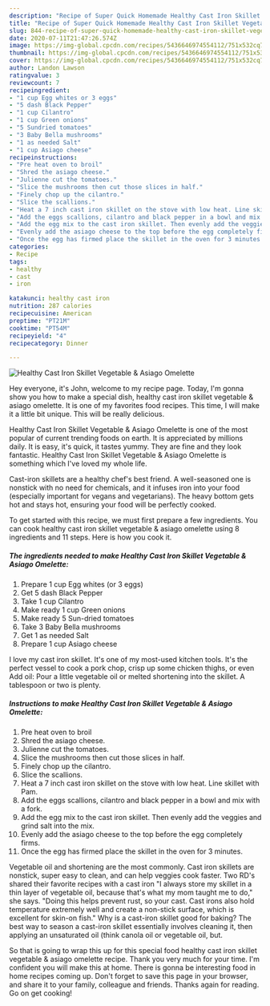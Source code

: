 ```yaml
---
description: "Recipe of Super Quick Homemade Healthy Cast Iron Skillet Vegetable &amp;amp; Asiago Omelette"
title: "Recipe of Super Quick Homemade Healthy Cast Iron Skillet Vegetable &amp;amp; Asiago Omelette"
slug: 844-recipe-of-super-quick-homemade-healthy-cast-iron-skillet-vegetable-and-amp-asiago-omelette
date: 2020-07-11T21:47:26.574Z
image: https://img-global.cpcdn.com/recipes/5436646974554112/751x532cq70/healthy-cast-iron-skillet-vegetable-asiago-omelette-recipe-main-photo.jpg
thumbnail: https://img-global.cpcdn.com/recipes/5436646974554112/751x532cq70/healthy-cast-iron-skillet-vegetable-asiago-omelette-recipe-main-photo.jpg
cover: https://img-global.cpcdn.com/recipes/5436646974554112/751x532cq70/healthy-cast-iron-skillet-vegetable-asiago-omelette-recipe-main-photo.jpg
author: Landon Lawson
ratingvalue: 3
reviewcount: 7
recipeingredient:
- "1 cup Egg whites or 3 eggs"
- "5 dash Black Pepper"
- "1 cup Cilantro"
- "1 cup Green onions"
- "5 Sundried tomatoes"
- "3 Baby Bella mushrooms"
- "1 as needed Salt"
- "1 cup Asiago cheese"
recipeinstructions:
- "Pre heat oven to broil"
- "Shred the asiago cheese."
- "Julienne cut the tomatoes."
- "Slice the mushrooms then cut those slices in half."
- "Finely chop up the cilantro."
- "Slice the scallions."
- "Heat a 7 inch cast iron skillet on the stove with low heat. Line skillet with Pam."
- "Add the eggs scallions, cilantro and black pepper in a bowl and mix with a fork."
- "Add the egg mix to the cast iron skillet. Then evenly add the veggies and grind salt into the mix."
- "Evenly add the asiago cheese to the top before the egg completely firms."
- "Once the egg has firmed place the skillet in the oven for 3 minutes."
categories:
- Recipe
tags:
- healthy
- cast
- iron

katakunci: healthy cast iron 
nutrition: 287 calories
recipecuisine: American
preptime: "PT21M"
cooktime: "PT54M"
recipeyield: "4"
recipecategory: Dinner

---
```



![Healthy Cast Iron Skillet Vegetable &amp; Asiago Omelette](https://img-global.cpcdn.com/recipes/5436646974554112/751x532cq70/healthy-cast-iron-skillet-vegetable-asiago-omelette-recipe-main-photo.jpg)

Hey everyone, it's John, welcome to my recipe page. Today, I'm gonna show you how to make a special dish, healthy cast iron skillet vegetable &amp; asiago omelette. It is one of my favorites food recipes. This time, I will make it a little bit unique. This will be really delicious.

Healthy Cast Iron Skillet Vegetable &amp; Asiago Omelette is one of the most popular of current trending foods on earth. It is appreciated by millions daily. It is easy, it's quick, it tastes yummy. They are fine and they look fantastic. Healthy Cast Iron Skillet Vegetable &amp; Asiago Omelette is something which I've loved my whole life.

Cast-iron skillets are a healthy chef&#39;s best friend. A well-seasoned one is nonstick with no need for chemicals, and it infuses iron into your food (especially important for vegans and vegetarians). The heavy bottom gets hot and stays hot, ensuring your food will be perfectly cooked.


To get started with this recipe, we must first prepare a few ingredients. You can cook healthy cast iron skillet vegetable &amp; asiago omelette using 8 ingredients and 11 steps. Here is how you cook it.

<!--inarticleads1-->

##### The ingredients needed to make Healthy Cast Iron Skillet Vegetable &amp; Asiago Omelette:

1. Prepare 1 cup Egg whites (or 3 eggs)
1. Get 5 dash Black Pepper
1. Take 1 cup Cilantro
1. Make ready 1 cup Green onions
1. Make ready 5 Sun-dried tomatoes
1. Take 3 Baby Bella mushrooms
1. Get 1 as needed Salt
1. Prepare 1 cup Asiago cheese


I love my cast iron skillet. It&#39;s one of my most-used kitchen tools. It&#39;s the perfect vessel to cook a pork chop, crisp up some chicken thighs, or even Add oil: Pour a little vegetable oil or melted shortening into the skillet. A tablespoon or two is plenty. 

<!--inarticleads2-->

##### Instructions to make Healthy Cast Iron Skillet Vegetable &amp; Asiago Omelette:

1. Pre heat oven to broil
1. Shred the asiago cheese.
1. Julienne cut the tomatoes.
1. Slice the mushrooms then cut those slices in half.
1. Finely chop up the cilantro.
1. Slice the scallions.
1. Heat a 7 inch cast iron skillet on the stove with low heat. Line skillet with Pam.
1. Add the eggs scallions, cilantro and black pepper in a bowl and mix with a fork.
1. Add the egg mix to the cast iron skillet. Then evenly add the veggies and grind salt into the mix.
1. Evenly add the asiago cheese to the top before the egg completely firms.
1. Once the egg has firmed place the skillet in the oven for 3 minutes.


Vegetable oil and shortening are the most commonly. Cast iron skillets are nonstick, super easy to clean, and can help veggies cook faster. Two RD&#39;s shared their favorite recipes with a cast iron &#34;I always store my skillet in a thin layer of vegetable oil, because that&#39;s what my mom taught me to do,&#34; she says. &#34;Doing this helps prevent rust, so your cast. Cast irons also hold temperature extremely well and create a non-stick surface, which is excellent for skin-on fish.&#34; Why is a cast-iron skillet good for baking? The best way to season a cast-iron skillet essentially involves cleaning it, then applying an unsaturated oil (think canola oil or vegetable oil, but. 

So that is going to wrap this up for this special food healthy cast iron skillet vegetable &amp; asiago omelette recipe. Thank you very much for your time. I'm confident you will make this at home. There is gonna be interesting food in home recipes coming up. Don't forget to save this page in your browser, and share it to your family, colleague and friends. Thanks again for reading. Go on get cooking!
